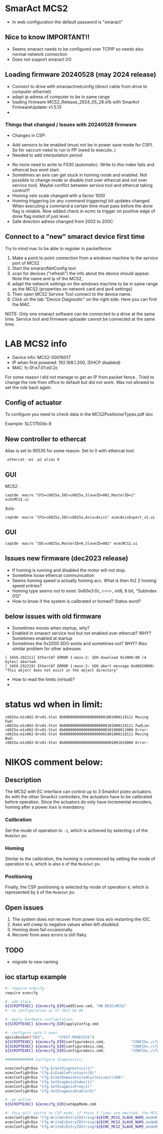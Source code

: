

# SmarAct MCS2

* In web configuration the default password is "smaract"

## Nice to know IMPORTANT!!

* Seems smaract needs to be configured over TCPIP so needs also normal network connection
* Does not support smaract I/O

## Loading firmware 20240528 (may 2024 release)
* Connect to drive with smaraactnetconfig (direct cable from drive to computer ethernet)
* adapt ip adress of computer to be in same range
* loading firmware MCS2_Release_2924_05_28.sfb with SmarAct FirmwareUpdater v1.5.13
*

### Things that changed / Issues with 20240528 firmware
 * Changes in CSP:
  - Add sensors to be enabled (must not be in power save mode for CSP). So for vaccum need to run in PP (need to execute..)
  - Needed to add interpolation period
* No more need to write to F030 (automatic). Write to this index fails and ethercat bus wont start.
* Sometimes an axis can get stuck in homing mode and enabled. Not possible to change mode or disable (not over ethercat and not over service tool). Maybe conflict between service tool and ethercat taking control?!
* Homing velo scale changed with a factor 1000
* Homing triggering (or any command triggering) bit updates changed. When executing a command a certain time must pass before the done flag is reliable. Now added check in ecmc to trigger on positive edge of done flag insted of just level.
* Safe direction adress changed from 2002 to 200C

## Connect to a "new" smaract device first time

Try to mind mac to be able to register in packetfence:
1. Make a point to point connection from a windows machine to the service port of MCS2
2. Start the smaractNetConfig tool
3. scan for devices  ("refresh") the info about the device should appear. Note the name and ip of the MCS2,
4. adapt the network settings on the windows machine to be in same range as the MCS2 (properties on network card and ipv4 settings)
5. Then open MCS2 Service Tool connect to the device name.
6. Click on the tab "Device Diagnostic" on the right side. Here you can find the MAC.

NOTE:  Only one smaract software can be connected to a drive at the same time. Service tool and firmware uploader cannot be connected at the same time.

# LAB MCS2 info
* Device info: MCS2-00016017
* IP when first powered: 192.168.1.200, (DHCP disabled)
* MAC: fc:0f:e7:01:e0:2c

For some reason I did not manage to get an IP from packet fence.. Tried to change the role from office to default but did not work. Was not allowed to set the role back again.

## Config of actuator

To configure you need to check data in the MCS2PositionerTypes.pdf doc

Example:  SLC1750ds-8

## New controller to ethercat

Alias is set to 65535 for some reason. Set to 0 with ethercat tool:
```
 ethercat -m1 -p1 alias 0
```

## GUI
MCS2:
```
caqtdm -macro "SYS=c6025a,IOC=c6025a,SlaveID=001,MasterID=1" ecmcMCS2.ui 
```
Axis:
```
caqtdm -macro "SYS=c6025a,IOC=c6025a,Axis=Axis1" ecmcAxisExpert_v1.ui
```

## GUI
```
caqtdm -macro "IOC=c6025a,MasterID=0,SlaveID=002" ecmcMCS2.ui 
```

## Issues new firmware (dec2023 release)
* If homing is running and disabled the motor will not stop.
* Sometime loose ethercat communication
* Seems homing speed is actually homing acc. What is then th2 2 homing speed entries?
* Homing type seems not to exist: 0x60e3:0c, r-r-r-, int8, 8 bit, "SubIndex 012"
* How to know if the system is calibrated or homed? Status word?

## below issues with old firmware
* Sometimes moves when startup, why?
* Enabled in smaract service tool but not enabled over ethercat? WHY? Sometimes enabled at startup
* Sometimes the 0x2000 SDO exists and sometimes not? WHY? Also similar problem for other adresses
```
[ 3459.292211] EtherCAT ERROR 1-main-2: SDO download 0x2000:00 (4 bytes) aborted.
[ 3459.292219] EtherCAT ERROR 1-main-2: SDO abort message 0x06020000: "This object does not exist in the object directory"
```
* How to read the limits (virtual)?
* 

# status wd when in limit:
```
c6025a:m1s002-Drv01-Stat 0b00000000000000000001001000110111 Moving Fwd:
c6025a:m1s002-Drv01-Stat 0b00000000000000000000101000110111 FwdLim:
c6025a:m1s002-Drv01-Stat 0b00000000000000000000101000011000 Error:
c6025a:m1s002-Drv01-Stat 0b00000000000000000001001000110111 Moving Bwd:
c6025a:m1s002-Drv01-Stat 0b00000000000000000000001001010000 Error:
```





# NIKOS comment below:


## Description

The MCS2 with EC interface can control up to 3 SmarAct pizeo actuators.
As with the other SmarAct controllers, the actuators have to be calibrated before operation.
Since the actuators do only have incremental encoders, homing after a power loss is mandatory.

### Calibration
Set the mode of operation to `-1`, which is achieved by selecting `2` of the `ModeSet` pv.

### Homing
Similar to the calibration, the homing is commenced by setting the mode of operation to `6`, which is also `6` of the `ModeSet` pv.

### Positioning
Finally, the CSP positioning is selected by mode of operation `8`, which is represented by `8` of the `ModeSet` pv.

## Open issues
1. The system does _not_ recover from power loss w/o restarting the IOC.
2. Axes will creep to negative values when left _disabled_.
3. Homing does fail occasionally.
4. Recover from axes errors is still flaky.

## TODO
* migrate to new naming

## ioc startup example

```bash
#- require ecmccfg
require ecmccfg

#- add Slave
${SCRIPTEXEC} ${ecmccfg_DIR}addSlave.cmd, "HW_DESC=MCS2"
#- no configuration as of 2021-01-06

#- Apply hardware configuration
${SCRIPTEXEC} ${ecmccfg_DIR}applyConfig.cmd

#- configure upto 3 axes
epicsEnvSet("DEV",      "STEST-MYDEVICE")
${SCRIPTEXEC} ${ecmccfg_DIR}configureAxis.cmd,            "CONFIG=./cfg/SLC17_X.pax"
${SCRIPTEXEC} ${ecmccfg_DIR}configureAxis.cmd,            "CONFIG=./cfg/SLC17_Y.pax"
${SCRIPTEXEC} ${ecmccfg_DIR}configureAxis.cmd,            "CONFIG=./cfg/SLC17_Z.pax"

############# Configure diagnostics:

ecmcConfigOrDie "Cfg.EcSetDiagnostics(1)"
ecmcConfigOrDie "Cfg.EcEnablePrintouts(0)"
ecmcConfigOrDie "Cfg.EcSetDomainFailedCyclesLimit(100)"
ecmcConfigOrDie "Cfg.SetDiagAxisIndex(1)"
ecmcConfigOrDie "Cfg.SetDiagAxisFreq(1)"
ecmcConfigOrDie "Cfg.SetDiagAxisEnable(0)"

#- go active
${SCRIPTEXEC} ${ecmccfg_DIR}setAppMode.cmd

#- this will switch to CSP mode, if those 3 lines are omitted, the MCS2 stays in operation mode '0', aka 'None' and has to manually switched to CSP mode.
ecmcConfigOrDie "Cfg.WriteEcEntryIDString(${ECMC_MCS2_SLAVE_NUM},mode01,8)"
ecmcConfigOrDie "Cfg.WriteEcEntryIDString(${ECMC_MCS2_SLAVE_NUM},mode02,8)"
ecmcConfigOrDie "Cfg.WriteEcEntryIDString(${ECMC_MCS2_SLAVE_NUM},mode03,8)"
```
